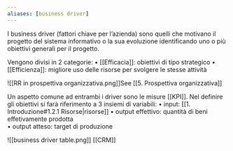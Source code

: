 ```yaml
---
aliases: [business driver]
---
```


I business driver (fattori chiave per l’azienda) sono quelli che motivano il progetto del sistema informativo o la sua evoluzione identificando uno o più obiettivi generali per il progetto.

Vengono divisi in 2 categorie:
	• [[Efficacia]]: obiettivi di tipo strategico
	• [[Efficienza]]: migliore uso delle risorse per svolgere le stesse attività

![[RR in prospettiva organizzativa.png]]See [[5. Prospettiva organizzativa]]

Un aspetto comune ad entrambi i driver sono le misure [[KPI]].
Nel definire gli obiettivi si farà riferimento a 3 insiemi di variabili:
	• input: [[1. Introduzione#1.2.1 Risorse|risorse]]
	• output effettivo: quantità di beni effetivamente prodotta  
	• output atteso: target di produzione

![[business driver table.png]]
[[CRM]]